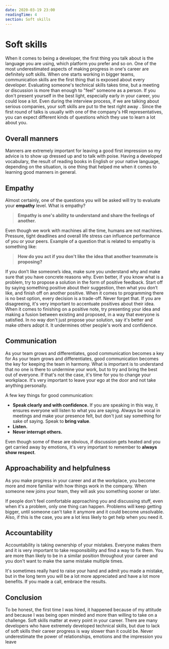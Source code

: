 ```yaml
---
date: 2020-03-19 23:00
readingTime: 4
section: Soft skills
---
```


# Soft skills 


When it comes to being a developer, the first thing you talk about is the language you are using, which platform you prefer and so on. One of the most underestimated aspects of making progress in one's career are definitely soft skills.
When one starts working in bigger teams, communication skills are the first thing that is exposed about every developer. Evaluating someone's technical skills takes time, but a meeting or discussion is more than enough to "feel" someone as a person. If you don't present yourself in the best light, especially early in your career, you could lose a lot.
Even during the interview process, if we are talking about serious companies, your soft skills are put to the test right away . Since the first round of talks is usually with one of the company's HR representatives, you can expect different kinds of questions  which they use to learn a lot about you.


## Overall manners

Manners are extremely important for leaving a good first impression so my  advice is to  show up dressed up and to talk with poise. Having a developed vocabulary, the result of reading books in English or your native language, depending on the situation, is one thing that helped me when it comes to learning good manners in general.

## Empathy 
Almost certainly, one of the questions you will be asked will try to evaluate your **empathy** level. What is empathy? 

> **Empathy is one's ability to understand and share the feelings of another.**


Even though we  work with machines all the time, humans are not machines. Pressure, tight deadlines and overall life stress can influence performance of you or your peers. Example of a question that is related to empathy is something like:

> **How do you act if you don't like the idea that another teammate is proposing?**

If you don’t like someone’s idea, make sure you understand why and make sure that you have concrete reasons why. Even better, if you know what is a problem, try to propose a solution in the form of positive feedback. Start off by saying something positive about their suggestion, then what you don’t like, and finish off on another positive. When it comes to programming there is no best option, every decision is a trade-off. Never forget that. If you are disagreeing, it's very important to accentuate positives about their idea. When it comes to finishing on a positive note, try presenting your idea and making a fusion between existing and proposed, in a way that everyone is satisfied. In no way don't just propose your solution, say it's better and make others adopt it. It undermines other people's work and confidence.


## Communication
As your team grows and differentiates, good communication becomes a key for As your team grows and differentiates, good communication becomes the key for keeping the team in harmony. What is important is to understand that no one is there to undermine your work, but to try and bring the best out of everyone. If that's not the case, it's time for you to change your workplace.
It's very important to leave your ego at the door and not take anything personally. 

A few key things for good communication:

* **Speak clearly and with confidence.** If you are speaking in this way, it ensures everyone will listen to what you are saying. Always be vocal in meetings and make your presence felt, but don't just say something for sake of saying. Speak to **bring value**.
* **Listen.**
* **Never interrupt others.**

Even though some of these are obvious, if discussion gets heated and you get carried away by emotions, it's very important to remember to **always show respect**.

## Approachability and helpfulness

As you make progress in your career and at the workplace, you become more and more familiar with how things work in the company. When someone new joins your team, they will ask you something sooner or later.

If people don't feel comfortable approaching you and discussing stuff, even when it's a problem, only one thing can happen. Problems will keep getting bigger, until someone can't take it anymore and it could become unsolvable.
Also, if this is the case, you are a lot less likely to get help when you need it.


## Accountability

Accountability is taking ownership of your mistakes. Everyone makes them and it is very important to take responsibility and find a way to fix them. You are more than likely to be in a similar position throughout your career and you don't want to make the same mistake multiple times.

It's sometimes really hard to raise your hand and admit you made a mistake, but in the long term you will be a lot more appreciated and have a lot more benefits. If you made a call, embrace the results.

## Conclusion

To be honest, the first time I was hired, it happened because of my attitude and because I was being open minded and  more than willing to take on a challenge. Soft skills matter at every point in your career. There are many developers who have extremely developed technical skills, but due to lack of soft skills their career progress is way slower than it could be. Never underestimate the power of relationships, emotions and the impression you leave
